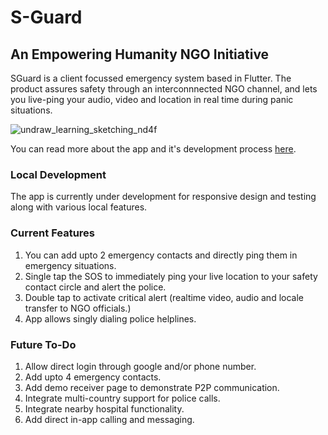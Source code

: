 # S-Guard

## An Empowering Humanity NGO Initiative

SGuard is a client focussed emergency system based in Flutter. The product assures safety through an interconnnected NGO channel, and lets you live-ping your audio, video and location in real time during panic situations. 

![undraw_learning_sketching_nd4f](https://user-images.githubusercontent.com/97344852/196376580-da94ec15-edc7-4ab5-bf84-1676dd614741.png)



You can read more about the app and it's development process [here](https://thisiskashvi.hashnode.dev/s-guard).


### Local Development 
The app is currently under development for responsive design and testing along with various local features.

### Current Features
1. You can add upto 2 emergency contacts and directly ping them in emergency situations.
2. Single tap the SOS to immediately ping your live location to your safety contact circle and alert the police.
3. Double tap to activate critical alert (realtime video, audio and locale transfer to NGO officials.)
4. App allows singly dialing police helplines.


### Future To-Do
1. Allow direct login through google and/or phone number.
2. Add upto 4 emergency contacts.
3. Add demo receiver page to demonstrate P2P communication.
4. Integrate multi-country support for police calls.
5. Integrate nearby hospital functionality. 
6. Add direct in-app calling and messaging.

